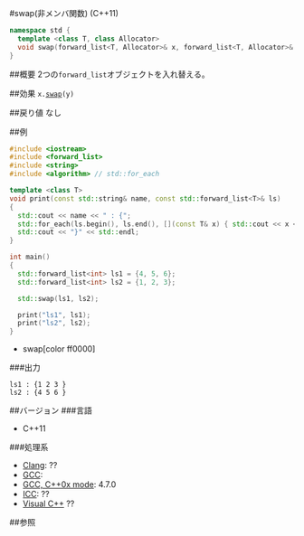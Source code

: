 #swap(非メンバ関数) (C++11)
```cpp
namespace std {
  template <class T, class Allocator>
  void swap(forward_list<T, Allocator>& x, forward_list<T, Allocator>& y);
}
```

##概要
2つの`forward_list`オブジェクトを入れ替える。


##効果
`x.`[`swap`](./swap.md)`(y)`


##戻り値
なし


##例
```cpp
#include <iostream>
#include <forward_list>
#include <string>
#include <algorithm> // std::for_each

template <class T>
void print(const std::string& name, const std::forward_list<T>& ls)
{
  std::cout << name << " : {";
  std::for_each(ls.begin(), ls.end(), [](const T& x) { std::cout << x << " "; });
  std::cout << "}" << std::endl;
}

int main()
{
  std::forward_list<int> ls1 = {4, 5, 6};
  std::forward_list<int> ls2 = {1, 2, 3};

  std::swap(ls1, ls2);

  print("ls1", ls1);
  print("ls2", ls2);
}
```
* swap[color ff0000]

###出力
```
ls1 : {1 2 3 }
ls2 : {4 5 6 }
```

##バージョン
###言語
- C++11

###処理系
- [Clang](/implementation#clang.md): ??
- [GCC](/implementation#gcc.md): 
- [GCC, C++0x mode](/implementation#gcc.md): 4.7.0
- [ICC](/implementation#icc.md): ??
- [Visual C++](/implementation#visual_cpp.md) ??


##参照


